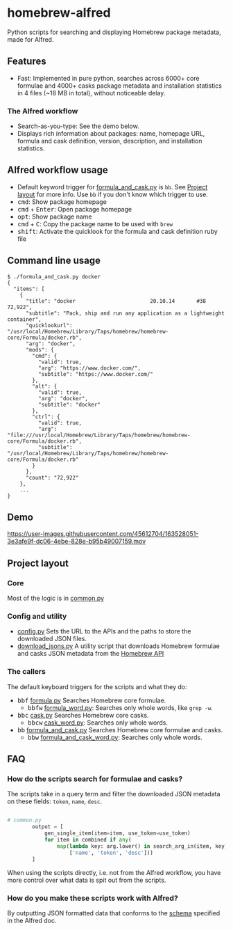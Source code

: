 # homebrew-alfred
Python scripts for searching and displaying Homebrew package metadata, made for Alfred.
## Features
- Fast: Implemented in pure python, searches across 6000+ core formulae and 4000+ casks package metadata and installation statistics in 4 files (~18 MB in total), without noticeable delay.
### The Alfred workflow
- Search-as-you-type: See the demo below.
- Displays rich information about packages: name, homepage URL, formula and cask definition, version, description, and installation statistics.
  

## Alfred workflow usage
- Default keyword trigger for [formula_and_cask.py](homebrew_alfred/formula_and_cask.py) is `bb`.
  See [Project layout](#the-callers) for more info.
  Use `bb` if you don't know which trigger to use.
- <kbd>cmd</kbd>: Show package homepage
- <kbd>cmd</kbd> + <kbd>Enter</kbd>: Open package homepage
- <kbd>opt</kbd>: Show package name
- <kbd>cmd</kbd> + <kbd>C</kbd>: Copy the package name to be used with `brew`
- <kbd>shift</kbd>: Activate the quicklook for the formula and cask definition ruby file

## Command line usage
```
$ ./formula_and_cask.py docker
{
  "items": [
    {
      "title": "docker                        20.10.14       #38             72,922",
      "subtitle": "Pack, ship and run any application as a lightweight container",
      "quicklookurl": "/usr/local/Homebrew/Library/Taps/homebrew/homebrew-core/Formula/docker.rb",
      "arg": "docker",
      "mods": {
        "cmd": {
          "valid": true,
          "arg": "https://www.docker.com/",
          "subtitle": "https://www.docker.com/"
        },
        "alt": {
          "valid": true,
          "arg": "docker",
          "subtitle": "docker"
        },
        "ctrl": {
          "valid": true,
          "arg": "file:///usr/local/Homebrew/Library/Taps/homebrew/homebrew-core/Formula/docker.rb",
          "subtitle": "/usr/local/Homebrew/Library/Taps/homebrew/homebrew-core/Formula/docker.rb"
        }
      },
      "count": "72,922"
    },
	...
}
```

## Demo


https://user-images.githubusercontent.com/45612704/163528051-3e3afe9f-dc06-4ebe-828e-b95b49007159.mov


## Project layout

### Core
Most of the logic is in [common.py](homebrew_alfred/common.py)

### Config and utility
- [config.py](homebrew_alfred/config.py) Sets the URL to the APIs and the paths to store the downloaded JSON files.
- [download_jsons.py](homebrew_alfred/download_jsons.py) A utility script that downloads Homebrew formulae and casks JSON metadata from the [Homebrew API](https://formulae.brew.sh/docs/api/)

### The callers

The default keyboard triggers for the scripts and what they do:
- <kbd>bbf</kbd> [formula.py](homebrew_alfred/formula.py) Searches Homebrew core formulae.
	- <kbd>bbfw</kbd> [formula_word.py](homebrew_alfred/formula_word.py): Searches only whole words, like `grep -w`.
- <kbd>bbc</kbd> [cask.py](homebrew_alfred/cask.py) Searches Homebrew core casks.
	- <kbd>bbcw</kbd> [cask_word.py](homebrew_alfred/cask_word.py): Searches only whole words.
- <kbd>bb</kbd> [formula_and_cask.py](homebrew_alfred/formula_and_cask.py) Searches Homebrew core formulae and casks.
	- <kbd>bbw</kbd> [formula_and_cask_word.py](homebrew_alfred/formula_and_cask_word.py): Searches only whole words.


## FAQ

### How do the scripts search for formulae and casks?

The scripts take in a query term and filter the downloaded JSON metadata on these fields: `token`, `name`, `desc`.
```python

# common.py
        output = [
            gen_single_item(item=item, use_token=use_token)
            for item in combined if any(
                map(lambda key: arg.lower() in search_arg_in(item, key),
                    ['name', 'token', 'desc']))
        ]
```
When using the scripts directly, i.e. not from the Alfred workflow, you have more control over what data is spit out from the scripts.

### How do you make these scripts work with Alfred?

By outputting JSON formatted data that conforms to the [schema](https://www.alfredapp.com/help/workflows/inputs/script-filter/json/) specified in the Alfred doc.

